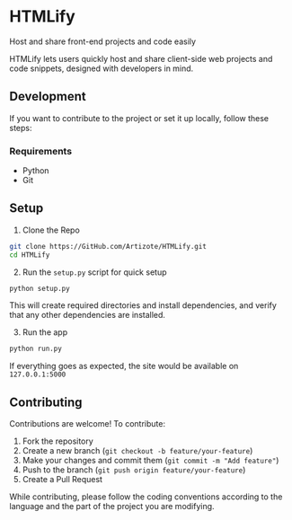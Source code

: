 # HTMLify

Host and share front-end projects and code easily

HTMLify lets users quickly host and share client-side web projects and code snippets, designed with developers in mind.

## Development

If you want to contribute to the project or set it up locally, follow these steps:

### Requirements
- Python
- Git

## Setup

1. Clone the Repo

```bash
git clone https://GitHub.com/Artizote/HTMLify.git
cd HTMLify
```

2. Run the `setup.py` script for quick setup

```bash
python setup.py
```

This will create required directories and install dependencies, and verify that any other dependencies are installed.

3. Run the app
```bash
python run.py
```

If everything goes as expected, the site would be available on `127.0.0.1:5000`

## Contributing

Contributions are welcome! To contribute:

1. Fork the repository
2. Create a new branch (`git checkout -b feature/your-feature`)
3. Make your changes and commit them (`git commit -m "Add feature"`)
4. Push to the branch (`git push origin feature/your-feature`)
5. Create a Pull Request

While contributing, please follow the coding conventions according to the language and the part of the project you are modifying.
